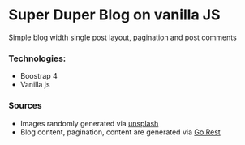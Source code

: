 # Super Duper Blog on vanilla JS

Simple blog width single post layout, pagination and post comments

### Technologies:

- Boostrap 4
- Vanilla js

### Sources

- Images randomly generated via [unsplash](https://source.unsplash.com/)
- Blog content, pagination, content are generated via [Go Rest](https://gorest.co.in/)